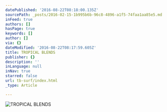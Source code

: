 ```yaml
---
datePublished: '2016-08-22T08:18:00.135Z'
sourcePath: _posts/2016-02-15-1b995b6b-96c8-4896-a1f5-74faa1aa85e5.md
inFeed: true
authors: []
hasPage: true
keywords: []
author: []
via: {}
dateModified: '2016-08-22T08:17:59.605Z'
title: TROPICAL BLENDS
publisher: {}
description: ''
inLanguage: null
inNav: true
starred: false
url: tb-surf/index.html
_type: Article

---
```

![TROPICAL BLENDS](https://s3-us-west-2.amazonaws.com/the-grid-img/p/653b07a3e8adcc0da7fc70ed2e8e5a4afebccea8.jpg)